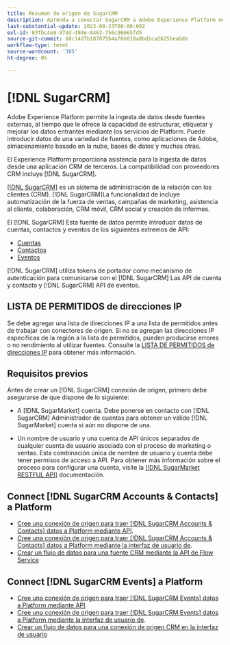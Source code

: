 ```yaml
---
title: Resumen de origen de SugarCRM
description: Aprenda a conectar SugarCRM a Adobe Experience Platform mediante API o la interfaz de usuario.
last-substantial-update: 2023-08-23T00:00:00Z
exl-id: 03fbc4e9-974d-494e-8463-756c96665fd5
source-git-commit: 68c14d7b187075b4af6b019a8bd1ca2625beabde
workflow-type: tm+mt
source-wordcount: '385'
ht-degree: 0%

---
```


# [!DNL SugarCRM]

Adobe Experience Platform permite la ingesta de datos desde fuentes externas, al tiempo que le ofrece la capacidad de estructurar, etiquetar y mejorar los datos entrantes mediante los servicios de Platform. Puede introducir datos de una variedad de fuentes, como aplicaciones de Adobe, almacenamiento basado en la nube, bases de datos y muchas otras.

El Experience Platform proporciona asistencia para la ingesta de datos desde una aplicación CRM de terceros. La compatibilidad con proveedores CRM incluye [!DNL SugarCRM].

[[!DNL SugarCRM]](https://www.sugarcrm.com/) es un sistema de administración de la relación con los clientes (CRM). [!DNL SugarCRM]La funcionalidad de incluye automatización de la fuerza de ventas, campañas de marketing, asistencia al cliente, colaboración, CRM móvil, CRM social y creación de informes.

El [!DNL SugarCRM] Esta fuente de datos permite introducir datos de cuentas, contactos y eventos de los siguientes extremos de API:

* [Cuentas](https://market.apidocs.sugarcrm.com/#b0aeb0cd-80ea-4688-8474-54e4873f32f3)
* [Contactos](https://market.apidocs.sugarcrm.com/#308c5025-9478-4de3-8a41-1fc3cff1d8d1)
* [Eventos](https://market.apidocs.sugarcrm.com/#516ec3b1-8e70-43d4-8bf2-38a2ae74c0a5)

[!DNL SugarCRM] utiliza tokens de portador como mecanismo de autenticación para comunicarse con el [!DNL SugarCRM] Las API de cuenta y contacto y [!DNL SugarCRM] API de eventos.

## LISTA DE PERMITIDOS de direcciones IP

Se debe agregar una lista de direcciones IP a una lista de permitidos antes de trabajar con conectores de origen. Si no se agregan las direcciones IP específicas de la región a la lista de permitidos, pueden producirse errores o no rendimiento al utilizar fuentes. Consulte la [LISTA DE PERMITIDOS de direcciones IP](../../ip-address-allow-list.md) para obtener más información.

## Requisitos previos

Antes de crear un [!DNL SugarCRM] conexión de origen, primero debe asegurarse de que dispone de lo siguiente:

* A [!DNL SugarMarket] cuenta. Debe ponerse en contacto con [!DNL SugarCRM] Administrador de cuentas para obtener un válido [!DNL SugarMarket] cuenta si aún no dispone de una.

* Un nombre de usuario y una cuenta de API únicos separados de cualquier cuenta de usuario asociada con el proceso de marketing o ventas. Esta combinación única de nombre de usuario y cuenta debe tener permisos de acceso a API. Para obtener más información sobre el proceso para configurar una cuenta, visite la [[!DNL SugarMarket RESTFUL API]](https://market.apidocs.sugarcrm.com/#intro) documentación.

## Connect [!DNL SugarCRM Accounts & Contacts] a Platform

* [Cree una conexión de origen para traer [!DNL SugarCRM Accounts & Contacts] datos a Platform mediante API](../../tutorials/api/create/crm/sugarcrm-accounts-contacts.md).
* [Cree una conexión de origen para traer [!DNL SugarCRM Accounts & Contacts] datos a Platform mediante la interfaz de usuario de](../../tutorials/ui/create/crm/sugarcrm-accounts-contacts.md).
* [Crear un flujo de datos para una fuente CRM mediante la API de Flow Service](../../tutorials/api/collect/crm.md)


## Connect [!DNL SugarCRM Events] a Platform

* [Cree una conexión de origen para traer [!DNL SugarCRM Events] datos a Platform mediante API](../../tutorials/ui/create/crm/sugarcrm-events.md).
* [Cree una conexión de origen para traer [!DNL SugarCRM Events] datos a Platform mediante la interfaz de usuario de](../../tutorials/ui/create/crm/sugarcrm-events.md).
* [Crear un flujo de datos para una conexión de origen CRM en la interfaz de usuario](../../tutorials/ui/dataflow/crm.md)
